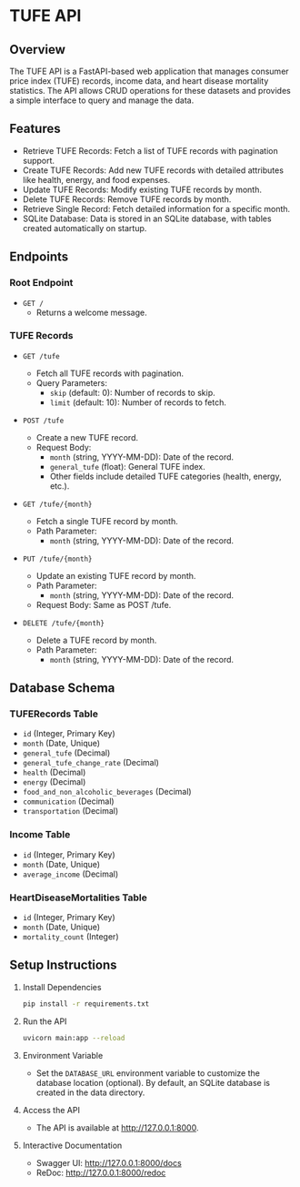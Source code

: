 # TUFE API

## Overview

The TUFE API is a FastAPI-based web application that manages consumer price index (TUFE) records, income data, and heart disease mortality statistics. The API allows CRUD operations for these datasets and provides a simple interface to query and manage the data.

## Features

- Retrieve TUFE Records: Fetch a list of TUFE records with pagination support.
- Create TUFE Records: Add new TUFE records with detailed attributes like health, energy, and food expenses.
- Update TUFE Records: Modify existing TUFE records by month.
- Delete TUFE Records: Remove TUFE records by month.
- Retrieve Single Record: Fetch detailed information for a specific month.
- SQLite Database: Data is stored in an SQLite database, with tables created automatically on startup.

## Endpoints

### Root Endpoint

- `GET /`
  - Returns a welcome message.

### TUFE Records

- `GET /tufe`
  - Fetch all TUFE records with pagination.
  - Query Parameters:
    - `skip` (default: 0): Number of records to skip.
    - `limit` (default: 10): Number of records to fetch.

- `POST /tufe`
  - Create a new TUFE record.
  - Request Body:
    - `month` (string, YYYY-MM-DD): Date of the record.
    - `general_tufe` (float): General TUFE index.
    - Other fields include detailed TUFE categories (health, energy, etc.).

- `GET /tufe/{month}`
  - Fetch a single TUFE record by month.
  - Path Parameter:
    - `month` (string, YYYY-MM-DD): Date of the record.

- `PUT /tufe/{month}`
  - Update an existing TUFE record by month.
  - Path Parameter:
    - `month` (string, YYYY-MM-DD): Date of the record.
  - Request Body: Same as POST /tufe.

- `DELETE /tufe/{month}`
  - Delete a TUFE record by month.
  - Path Parameter:
    - `month` (string, YYYY-MM-DD): Date of the record.

## Database Schema

### TUFERecords Table
- `id` (Integer, Primary Key)
- `month` (Date, Unique)
- `general_tufe` (Decimal)
- `general_tufe_change_rate` (Decimal)
- `health` (Decimal)
- `energy` (Decimal)
- `food_and_non_alcoholic_beverages` (Decimal)
- `communication` (Decimal)
- `transportation` (Decimal)

### Income Table
- `id` (Integer, Primary Key)
- `month` (Date, Unique)
- `average_income` (Decimal)

### HeartDiseaseMortalities Table
- `id` (Integer, Primary Key)
- `month` (Date, Unique)
- `mortality_count` (Integer)

## Setup Instructions

1. Install Dependencies
   ```bash
   pip install -r requirements.txt
   ```

2. Run the API
   ```bash
   uvicorn main:app --reload
   ```

3. Environment Variable
   - Set the `DATABASE_URL` environment variable to customize the database location (optional). By default, an SQLite database is created in the data directory.

4. Access the API
   - The API is available at http://127.0.0.1:8000.

5. Interactive Documentation
   - Swagger UI: http://127.0.0.1:8000/docs
   - ReDoc: http://127.0.0.1:8000/redoc
